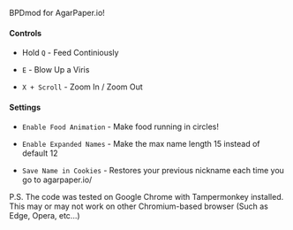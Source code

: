 BPDmod for AgarPaper.io!

#### Controls

* Hold `Q` - Feed Continiously

* `E` - Blow Up a Viris

* `X + Scroll` - Zoom In / Zoom Out

#### Settings

* `Enable Food Animation` - Make food running in circles!

* `Enable Expanded Names` - Make the max name length 15 instead of default 12

* `Save Name in Cookies` - Restores your previous nickname each time you go to agarpaper.io/

P.S. The code was tested on Google Chrome with Tampermonkey installed. This may or may not work on other Chromium-based browser (Such as Edge, Opera, etc...)
